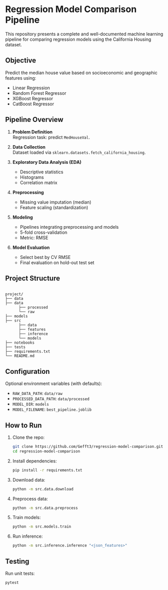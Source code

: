 # Regression Model Comparison Pipeline

This repository presents a complete and well-documented machine learning pipeline for comparing regression models using the California Housing dataset.

## Objective

Predict the median house value based on socioeconomic and geographic features using:

* Linear Regression
* Random Forest Regressor
* XGBoost Regressor
* CatBoost Regressor

## Pipeline Overview

1. **Problem Definition**  
   Regression task: predict `MedHouseVal`.

2. **Data Collection**  
   Dataset loaded via `sklearn.datasets.fetch_california_housing`.

3. **Exploratory Data Analysis (EDA)**  
   - Descriptive statistics  
   - Histograms  
   - Correlation matrix

4. **Preprocessing**  
   - Missing value imputation (median)  
   - Feature scaling (standardization)

5. **Modeling**  
   - Pipelines integrating preprocessing and models  
   - 5-fold cross-validation  
   - Metric: RMSE

6. **Model Evaluation**  
   - Select best by CV RMSE  
   - Final evaluation on hold-out test set

## Project Structure

```

project/
├── data
├── data
      ├── processed
      └── raw
├── models
├── src
      ├── data
      ├── features
      ├── inference
      └── models
├── notebooks
├── tests
├── requirements.txt
└── README.md

```

## Configuration

Optional environment variables (with defaults):

- `RAW_DATA_PATH`: `data/raw`
- `PROCESSED_DATA_PATH`: `data/processed`
- `MODEL_DIR`: `models`
- `MODEL_FILENAME`: `best_pipeline.joblib`

## How to Run

1. Clone the repo:

   ```bash
   git clone https://github.com/Gefft3/regression-model-comparison.git
   cd regression-model-comparison
   ```

2. Install dependencies:

   ```bash
   pip install -r requirements.txt
   ```

3. Download data:

   ```bash
   python -m src.data.download
   ```

4. Preprocess data:

   ```bash
   python -m src.data.preprocess
   ```

5. Train models:

   ```bash
   python -m src.models.train
   ```

6. Run inference:

   ```bash
   python -m src.inference.inference "<json_features>"
   ```

## Testing

Run unit tests:

```bash
pytest
```
